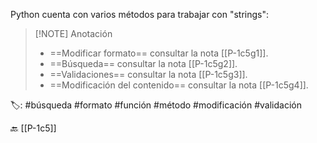 Python cuenta con varios métodos para trabajar con "strings":

> [!NOTE] Anotación
> - ==Modificar formato== consultar la nota [[P-1c5g1]].
> - ==Búsqueda== consultar la nota [[P-1c5g2]].
> - ==Validaciones== consultar la nota [[P-1c5g3]].
> - ==Modificación del contenido== consultar la nota [[P-1c5g4]].

🏷️: #búsqueda #formato #función #método #modificación  #validación

🔙 [[P-1c5]]